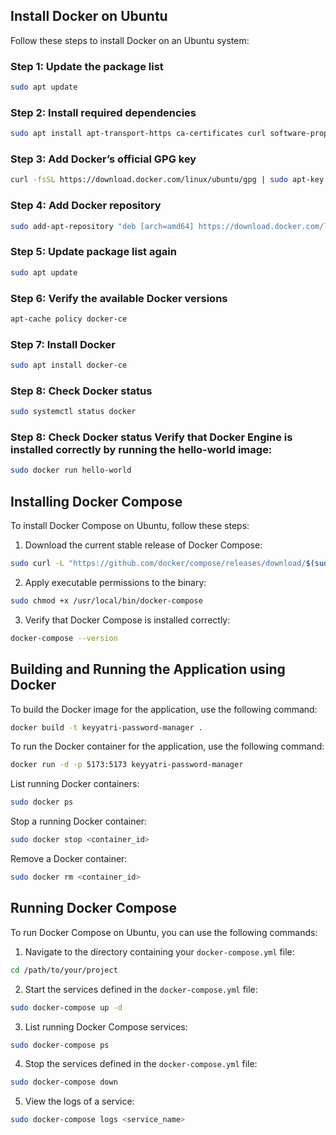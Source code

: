 ## Install Docker on Ubuntu

Follow these steps to install Docker on an Ubuntu system:

### Step 1: Update the package list
```bash
sudo apt update
```

### Step 2: Install required dependencies
```bash
sudo apt install apt-transport-https ca-certificates curl software-properties-common
```

### Step 3: Add Docker’s official GPG key
```bash
curl -fsSL https://download.docker.com/linux/ubuntu/gpg | sudo apt-key add -
```

### Step 4: Add Docker repository
```bash
sudo add-apt-repository "deb [arch=amd64] https://download.docker.com/linux/ubuntu focal stable"
```

### Step 5: Update package list again
```bash
sudo apt update
```

### Step 6: Verify the available Docker versions
```bash
apt-cache policy docker-ce
```

### Step 7: Install Docker
```bash
sudo apt install docker-ce
```

### Step 8: Check Docker status
```bash
sudo systemctl status docker
```

### Step 8: Check Docker status Verify that Docker Engine is installed correctly by running the hello-world image:
```bash
sudo docker run hello-world
```

## Installing Docker Compose

To install Docker Compose on Ubuntu, follow these steps:

1. Download the current stable release of Docker Compose:
```bash
sudo curl -L "https://github.com/docker/compose/releases/download/$(sudo curl -s https://api.github.com/repos/docker/compose/releases/latest | grep -Po '"tag_name": "\K.*\d')" /usr/local/bin/docker-compose
```

2. Apply executable permissions to the binary:
```bash
sudo chmod +x /usr/local/bin/docker-compose
```

3. Verify that Docker Compose is installed correctly:
```bash
docker-compose --version
```

## Building and Running the Application using Docker

To build the Docker image for the application, use the following command:
```bash
docker build -t keyyatri-password-manager .
```

To run the Docker container for the application, use the following command:
```bash
docker run -d -p 5173:5173 keyyatri-password-manager
```

 List running Docker containers:
```bash
sudo docker ps
```

Stop a running Docker container:
```bash
sudo docker stop <container_id>
```

Remove a Docker container:
```bash
sudo docker rm <container_id>
```

## Running Docker Compose

To run Docker Compose on Ubuntu, you can use the following commands:

1. Navigate to the directory containing your `docker-compose.yml` file:
```bash
cd /path/to/your/project
```

2. Start the services defined in the `docker-compose.yml` file:
```bash
sudo docker-compose up -d
```

3. List running Docker Compose services:
```bash
sudo docker-compose ps
```

4. Stop the services defined in the `docker-compose.yml` file:
```bash
sudo docker-compose down
```

5. View the logs of a service:
```bash
sudo docker-compose logs <service_name>
```

